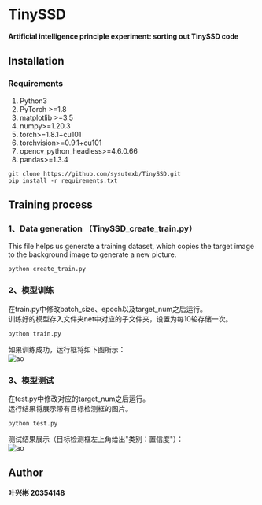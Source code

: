# TinySSD  
**Artificial intelligence principle experiment: sorting out TinySSD code**   


## Installation  
### Requirements  
1. Python3
2. PyTorch >=1.8
3. matplotlib >=3.5  
4. numpy>=1.20.3  
5. torch>=1.8.1+cu101   
6. torchvision>=0.9.1+cu101  
7. opencv_python_headless>=4.6.0.66  
8. pandas>=1.3.4     

`git clone https://github.com/sysutexb/TinySSD.git`  
`pip install -r requirements.txt`   
  
  
## Training process  

### 1、Data generation  （TinySSD_create_train.py）  
This file helps us generate a training dataset, which copies the target image to the background image to generate a new picture.    

`python create_train.py`   
  
### 2、模型训练  
在train.py中修改batch_size、epoch以及target_num之后运行。  
训练好的模型存入文件夹net中对应的子文件夹，设置为每10轮存储一次。  

`python train.py`  
  
如果训练成功，运行框将如下图所示：  
![ao](results/train_result.png"训练成功结果")  
  
  
### 3、模型测试  
在test.py中修改对应的target_num之后运行。  
运行结果将展示带有目标检测框的图片。  
  
`python test.py`  
  
测试结果展示（目标检测框左上角给出"类别：置信度"）：  
![ao](results/one_target.png"训练成功结果")  

 

## Author  
**叶兴彬   20354148**  






